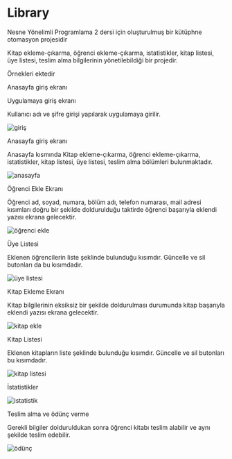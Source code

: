 # Library
 Nesne Yönelimli Programlama 2 dersi için oluşturulmuş bir kütüphne otomasyon projesidir

 Kitap ekleme-çıkarma, öğrenci ekleme-çıkarma,  istatistikler, kitap listesi, üye listesi, teslim alma bilgilerinin yönetilebildiği bir projedir.
 
 Örnekleri ektedir
 
 Anasayfa  giriş  ekranı

Uygulamaya giriş ekranı

Kullanıcı adı ve şifre girişi yapılarak uygulamaya girilir.


![giriş](https://user-images.githubusercontent.com/102472911/171624655-04091910-3ec3-4b50-bdab-78c7addd7973.png)


Anasayfa  giriş  ekranı

Anasayfa kısmında Kitap ekleme-çıkarma, öğrenci ekleme-çıkarma,  istatistikler, kitap listesi, üye listesi, teslim alma bölümleri bulunmaktadır.


![anasayfa](https://user-images.githubusercontent.com/102472911/171624973-0e4e4a4d-fae8-48f4-80e2-6ce207c912d4.png)


Öğrenci Ekle Ekranı

Öğrenci ad, soyad, numara, bölüm adı, telefon numarası, mail adresi kısımları doğru bir şekilde doldurulduğu taktirde öğrenci başarıyla eklendi yazısı ekrana gelecektir.


![öğrenci ekle](https://user-images.githubusercontent.com/102472911/171625137-cabc67be-b844-4559-82ff-8465b8a70291.png)


Üye Listesi

Eklenen öğrencilerin liste şeklinde bulunduğu kısımdır. Güncelle ve sil butonları da bu kısımdadır.


![üye listesi](https://user-images.githubusercontent.com/102472911/171625283-5c356b40-154f-4bf2-b819-ca8c705f7b6c.png)



Kitap Ekleme Ekranı 

Kitap bilgilerinin eksiksiz bir şekilde doldurulması durumunda kitap başarıyla eklendi yazısı ekrana gelecektir.


![kitap ekle](https://user-images.githubusercontent.com/102472911/171625590-62b0db02-32a5-47c2-a612-ebffe628e526.png)


Kitap Listesi 

Eklenen kitapların liste şeklinde bulunduğu kısımdır. Güncelle ve sil butonları bu kısımdadır.


![kitap listesi](https://user-images.githubusercontent.com/102472911/171625768-eef68eda-aa59-4a6c-b75a-11fbcde00182.png)



İstatistikler 


![istatistik](https://user-images.githubusercontent.com/102472911/171625833-ff8ced3a-9fdd-4fb0-8190-e8f940287ae1.png)



Teslim alma ve ödünç verme


Gerekli bilgiler dolduruldukan sonra öğrenci kitabı teslim alabilir ve aynı şekilde teslim edebilir.


![ödünç](https://user-images.githubusercontent.com/102472911/171625970-281ae9f5-16f4-4286-bae1-5aa169bcb3d5.png)








